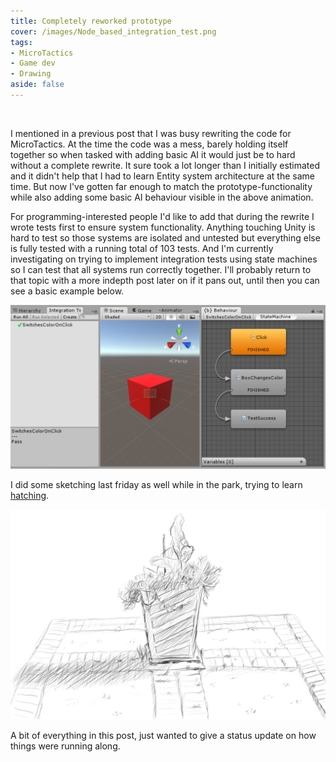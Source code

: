 ```yaml
---
title: Completely reworked prototype
cover: /images/Node_based_integration_test.png
tags:
- MicroTactics
- Game dev
- Drawing
aside: false
---
```


<p class="gfycontainer"><img class="gfyitem" data-id="SpitefulBlaringBustard" /></p>

I mentioned in a previous post that I was busy rewriting the code for MicroTactics. At the time the code was a mess, barely holding itself together so when tasked with adding basic AI it would just be to hard without a complete rewrite.  It sure took a lot longer than I initially estimated and it didn't help that I had to learn Entity system architecture at the same time. But now I've gotten far enough to match the prototype-functionality while also adding some basic AI behaviour visible in the above animation.

For programming-interested people I'd like to add that during the rewrite I wrote tests first to ensure system functionality. Anything touching Unity is hard to test so those systems are isolated and untested but everything else is fully tested with a running total of 103 tests. And I'm currently investigating on trying to implement integration tests using state machines so I can test that all systems run correctly together. I'll probably return to that topic with a more indepth post later on if it pans out, until then you can see a basic example below.

[![image](/images/Node_based_integration_test.png)](/images/Node_based_integration_test.png)

I did some sketching last friday as well while in the park, trying to learn [hatching](https://en.wikipedia.org/wiki/Hatching).

[![image](/images/20150925_plant.png)](/images/20150925_plant.png)

A bit of everything in this post, just wanted to give a status update on how things were running along.